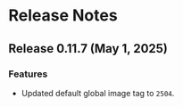 # Release Notes
## Release 0.11.7 (May 1, 2025)
### Features ###
  - Updated default global image tag to `2504`.
